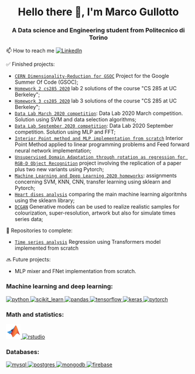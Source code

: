 <h1 align="center">Hello there 👋, I'm Marco Gullotto </h1>
<h3 align="center">A Data science and Engineering student from Politecnico di Torino</h3>


📫 How to reach me <a href="https://www.linkedin.com/in/marcogullotto/"><img src="https://img.shields.io/badge/LinkedIn--_.svg?style=social&logo=linkedin" alt="LinkedIn"></a>

✅ Finished projects:
* [`CERN Dimensionality-Reduction for GSOC`](https://github.com/MarcoChain/ML4-Dimensionality-Reduction) Project for the Google Summer Of Code (GSOC);
* [`Homework 2 cs285 2020`](https://github.com/MarcoChain/CS285-Homework2) lab 2 solutions of the course "CS 285 at UC Berkeley";
* [`Homework 3 cs285 2020`](https://github.com/MarcoChain/CS285-Homework3) lab 3 solutions of the course "CS 285 at UC Berkeley";
* [`Data Lab March 2020 competition`](https://github.com/MarcoChain/Data-Lab-2020-March): Data Lab 2020 March competition. Solution using SVM and data selection algorithms;
* [`Data Lab September 2020 competition`](https://github.com/MarcoChain/Data-Lab-2020-September): Data Lab 2020 September competition. Solution using MLP and FFT;
* [`Interior Point method and MLP implementation from scratch`](https://github.com/MarcoChain/Numerical-Optimization-for-Large-Scale-problems-and-Stochastic-optimization) Interior Point Method applied to linear programming problems and Feed forward neural network implementation;
* [`Unsupervised Domain Adaptation through rotation as regression for RGB-D Object Recognition`](https://github.com/sigeek/mldl-rgbd-da) project involving the replication of a paper plus two new variants using Pytorch;
* [`Machine Learning and Deep Learning 2020 homeworks`](https://github.com/MarcoChain/Machine-learning-2020-homeworks): assignments concerning SVM, KNN, CNN, transfer learning using sklearn and Pytorch;
* [`Heart dises analysis`](https://github.com/MarcoChain/Matematichs-in-machine-learning-tesina) comparing the main machine learning algoritmhs using the sklearn library;
* [`DCGAN`](https://github.com/MarcoChain/Deep-Convolutional-Generative-Adversarial-Networks) Generative models can be used to realize realistic samples for colourization, super-resolution, artwork but also for simulate times series data;


🚧 Repositories to complete: 
* [`Time series analysis`](https://github.com/MarcoChain/Transformers-Time-Series) Regression using Transformers model implemented from scratch 

🔜 Future projects: 
* MLP mixer and FNet implementation from scratch. 


<h3 align="left">Machine learning and deep learning:</h3> 
<p align="left"> 
  <a href="https://www.python.org" target="_blank"> <img src="https://www.vectorlogo.zone/logos/python/python-icon.svg" alt="python" width="40" height="40"/> </a> 
  <a href="https://scikit-learn.org/" target="_blank"> <img src="https://upload.wikimedia.org/wikipedia/commons/thumb/0/05/Scikit_learn_logo_small.svg/390px-Scikit_learn_logo_small.svg.png" alt="scikit_learn" width="70" height="40"/> </a> 
  <a href="https://pandas.pydata.org/" target="_blank"> <img src="https://raw.githubusercontent.com/valohai/ml-logos/5127528b5baadb77a6ea4b999a47b4e86bf0f98b/pandas.svg" alt="pandas" width="100" height="40"/> </a> 
  <a href="https://www.tensorflow.org" target="_blank"> <img src="https://www.vectorlogo.zone/logos/tensorflow/tensorflow-icon.svg" alt="tensorflow" width="40" height="40"/> </a> 
  <a href="https://keras.io/" target="_blank"> <img src="https://raw.githubusercontent.com/valohai/ml-logos/5127528b5baadb77a6ea4b999a47b4e86bf0f98b/keras.svg" alt="keras" width="40" height="40"/> </a> 
 <a href="https://pytorch.org/" target="_blank"> <img src="https://www.vectorlogo.zone/logos/pytorch/pytorch-icon.svg" alt="pytorch" width="40" height="40"/> </a>  </p>
 

<h3 align="left">Math and statistics:</h3> 
<p align="left">
  <a href="https://www.mathworks.com/" target="_blank"> <img src="https://raw.githubusercontent.com/vscode-icons/vscode-icons/1120bad531c928642d2ee49942be079a9fb0519b/icons/file_type_matlab.svg" alt="mysql" width="40" height="40"/> </a>
  <a href="https://rstudio.com/" target="_blank"> <img src="https://upload.wikimedia.org/wikipedia/commons/thumb/d/d0/RStudio_logo_flat.svg/1280px-RStudio_logo_flat.svg.png" alt="rstudio" width="120" height="40"/> </a>
</p>

<h3 align="left">Databases:</h3> 
  <p align="left"> 
  <a href="https://www.mysql.com/" target="_blank"> <img src="https://www.vectorlogo.zone/logos/mysql/mysql-icon.svg" alt="mysql" width="40" height="40"/> </a>
  <a href="https://www.postgresql.org/" target="_blank"> <img src="https://www.vectorlogo.zone/logos/postgresql/postgresql-icon.svg" alt="postgres" width="40" height="40"/> </a>
  <a href="https://www.mongodb.com" target="_blank"> <img src="https://www.vectorlogo.zone/logos/mongodb/mongodb-icon.svg" alt="mongodb" width="40" height="40"/> </a>
  <a href="https://firebase.google.com/" target="_blank"> <img src="https://www.vectorlogo.zone/logos/firebase/firebase-icon.svg" alt="firebase" width="40" height="40"/> </a>
  </p>
  
  <!--
 <h3 align="left">Web development:</h3> 
  <p align="left"> 
  <a href="https://www.mysql.com/" target="_blank"> <img src="https://www.vectorlogo.zone/logos/mysql/mysql-icon.svg" alt="mysql" width="40" height="40"/> </a>
  </p> -->

